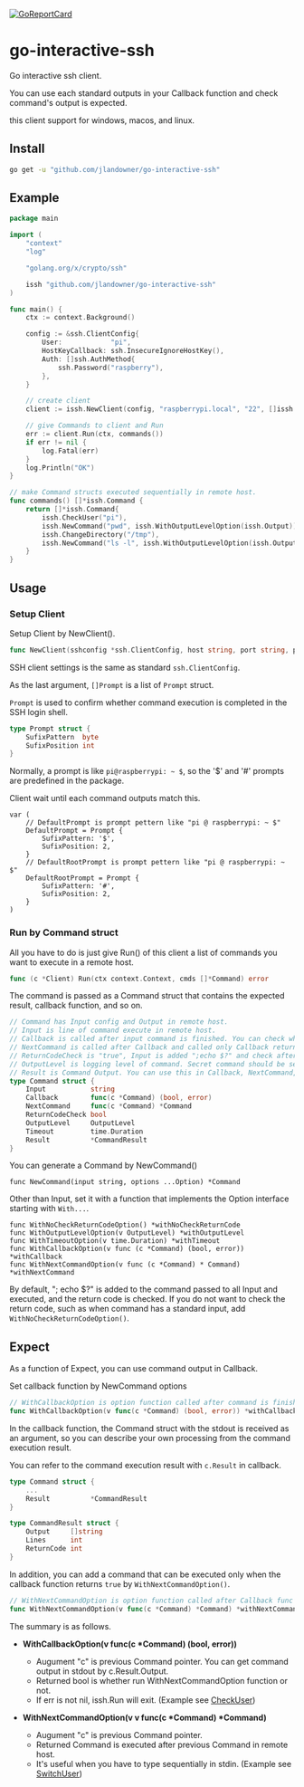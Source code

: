 [![GoReportCard](https://goreportcard.com/badge/github.com/jlandowner/go-interactive-ssh)](https://goreportcard.com/report/github.com/jlandowner/go-interactive-ssh)

# go-interactive-ssh

Go interactive ssh client. 

You can use each standard outputs in your Callback function and check command's output is expected. 

this client support for windows, macos, and linux.

## Install

```bash
go get -u "github.com/jlandowner/go-interactive-ssh"
```

## Example

```go:example/main.go
package main

import (
	"context"
	"log"

	"golang.org/x/crypto/ssh"

	issh "github.com/jlandowner/go-interactive-ssh"
)

func main() {
	ctx := context.Background()

	config := &ssh.ClientConfig{
		User:            "pi",
		HostKeyCallback: ssh.InsecureIgnoreHostKey(),
		Auth: []ssh.AuthMethod{
			ssh.Password("raspberry"),
		},
	}

	// create client
	client := issh.NewClient(config, "raspberrypi.local", "22", []issh.Prompt{issh.DefaultPrompt})

	// give Commands to client and Run
	err := client.Run(ctx, commands())
	if err != nil {
		log.Fatal(err)
	}
	log.Println("OK")
}

// make Command structs executed sequentially in remote host.  
func commands() []*issh.Command {
	return []*issh.Command{
		issh.CheckUser("pi"),
		issh.NewCommand("pwd", issh.WithOutputLevelOption(issh.Output)),
		issh.ChangeDirectory("/tmp"),
		issh.NewCommand("ls -l", issh.WithOutputLevelOption(issh.Output)),
	}
}
```

## Usage

### Setup Client

Setup Client by NewClient().

```go:client.go
func NewClient(sshconfig *ssh.ClientConfig, host string, port string, prompts []Prompt) *Client 
```
SSH client settings is the same as standard `ssh.ClientConfig`.

As the last argument, `[]Prompt` is a list of `Prompt` struct.

`Prompt` is used to confirm whether command execution is completed in the SSH login shell.

```go:prompt.go
type Prompt struct {
    SufixPattern  byte
    SufixPosition int
}
```

Normally, a prompt is like `pi@raspberrypi: ~ $`, so the '$' and '#' prompts are predefined in the package.

Client wait until each command outputs match this.

```go: prompt.go
var (
	// DefaultPrompt is prompt pettern like "pi @ raspberrypi: ~ $"
	DefaultPrompt = Prompt {
		SufixPattern: '$',
		SufixPosition: 2,
	}
	// DefaultRootPrompt is prompt pettern like "pi @ raspberrypi: ~ $"
	DefaultRootPrompt = Prompt {
		SufixPattern: '#',
		SufixPosition: 2,
	}
)
```

### Run by Command struct

All you have to do is just give Run() of this client a list of commands you want to execute in a remote host.

```go:client.go
func (c *Client) Run(ctx context.Context, cmds []*Command) error
```

The command is passed as a Command struct that contains the expected result, callback function, and so on.

```go:command.go
// Command has Input config and Output in remote host.
// Input is line of command execute in remote host.
// Callback is called after input command is finished. You can check whether Output is exepected in this function.
// NextCommand is called after Callback and called only Callback returns "true". NextCommand cannot has another NextCommand.
// ReturnCodeCheck is "true", Input is added ";echo $?" and check after Output is 0. Also you can manage retrun code in Callback.
// OutputLevel is logging level of command. Secret command should be set Silent
// Result is Command Output. You can use this in Callback, NextCommand, DefaultNextCommand functions.
type Command struct {
	Input           string
	Callback        func(c *Command) (bool, error)
	NextCommand     func(c *Command) *Command
	ReturnCodeCheck bool
	OutputLevel     OutputLevel
	Timeout         time.Duration
	Result          *CommandResult
}
```

You can generate a Command by NewCommand()

```go: command.go
func NewCommand(input string, options ...Option) *Command
```

Other than Input, set it with a function that implements the Option interface starting with `With...`.


```go: option.go
func WithNoCheckReturnCodeOption() *withNoCheckReturnCode
func WithOutputLevelOption(v OutputLevel) *withOutputLevel
func WithTimeoutOption(v time.Duration) *withTimeout
func WithCallbackOption(v func (c *Command) (bool, error)) *withCallback
func WithNextCommandOption(v func (c *Command) * Command) *withNextCommand
```

By default, "; echo $?" is added to the command passed to all Input and executed, and the return code is checked.
If you do not want to check the return code, such as when command has a standard input, add `WithNoCheckReturnCodeOption()`.


## Expect

As a function of Expect, you can use command output in Callback.

Set callback function by NewCommand options

```go:option.go
// WithCallbackOption is option function called after command is finished
func WithCallbackOption(v func(c *Command) (bool, error)) *withCallback
```

In the callback function, the Command struct with the stdout is received as an argument, so you can describe your own processing from the command execution result.

You can refer to the command execution result with `c.Result` in callback.

```go:command.go
type Command struct {
	...
	Result          *CommandResult
}

type CommandResult struct {
	Output     []string
	Lines      int
	ReturnCode int
}
```

In addition, you can add a command that can be executed only when the callback function returns `true` by `WithNextCommandOption()`.

```go:option.go
// WithNextCommandOption is option function called after Callback func return true
func WithNextCommandOption(v func(c *Command) *Command) *withNextCommand
```

The summary is as follows.

- __WithCallbackOption(v func(c *Command) (bool, error))__
	- Augument "c" is previous Command pointer. You can get command output in stdout by c.Result.Output.
	- Returned bool is whether run WithNextCommandOption function or not.
	- If err is not nil, issh.Run will exit.
	(Example see [CheckUser](https://github.com/jlandowner/go-interactive-ssh/blob/master/commands.go#L64))

- __WithNextCommandOption(v v func(c *Command) *Command)__
	- Augument "c" is previous Command pointer.
	- Returned Command is executed after previous Command in remote host.
	- It's useful when you have to type sequentially in stdin. (Example see [SwitchUser](https://github.com/jlandowner/go-interactive-ssh/blob/master/commands.go#L28))
